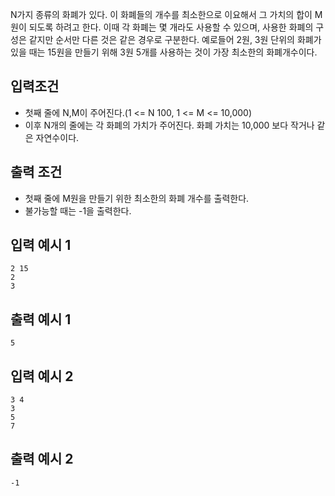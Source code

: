N가지 종류의 화폐가 있다. 이 화폐들의 개수를 최소한으로 이요해서 그 가치의
합이 M원이 되도록 하려고 한다. 이때 각 화폐는 몇 개라도 사용할 수 있으며,
사용한 화폐의 구성은 같지만 순서만 다른 것은 같은 경우로 구분한다.
예로들어 2원, 3원 단위의 화폐가 있을 때는 15원을 만들기 위해 3원 5개를 
사용하는 것이 가장 최소한의 화폐개수이다.

## 입력조건
- 첫째 줄에 N,M이 주어진다.(1 <= N 100, 1 <= M <= 10,000)
- 이후 N개의 줄에는 각 화폐의 가치가 주어진다. 화폐 가치는 10,000 보다
작거나 같은 자연수이다.

## 출력 조건
- 첫째 줄에 M원을 만들기 위한 최소한의 화폐 개수를 출력한다.
- 불가능할 때는 -1을 출력한다.

## 입력 예시 1
~~~
2 15
2
3
~~~

## 출력 예시 1
~~~
5
~~~

## 입력 예시 2
~~~
3 4
3
5
7
~~~

## 출력 예시 2
~~~
-1
~~~